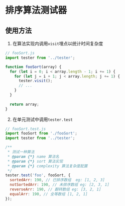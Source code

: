 # 排序算法测试器

## 使用方法

1. 在算法实现内调用`visit`埋点以统计时间复杂度
```javascript
// fooSort.js
import tester from '../tester';

function fooSort(array) {
  for (let i = 0; i < array.length - 1; i += 1) {
    for (let j = i + 1; j < array.length; j += 1) {
      tester.visit();
      // ...
    }
  }
  
  return array;
}
```

2. 在单元测试中调用`tester.test`
```javascript
// fooSort.test.js
import fooSort from './fooSort';
import tester from '../tester';

/**
 * 测试一种算法
 * @param {*} name 算法名
 * @param {*} sort 算法实现
 * @param {*} complexity 算法复杂度配置
 */
tester.test('foo', fooSort, {
  sortedArr: 190, // 已排序数组  eg: [1, 2, 3]
  notSortedArr: 190, // 未排序数组 eg: [2, 3, 1]
  reverseArr: 190, // 翻转数组 eg: [3, 2, 1]
  equalArr: 190, // 全等数组 [1, 2, 1]
});
```
